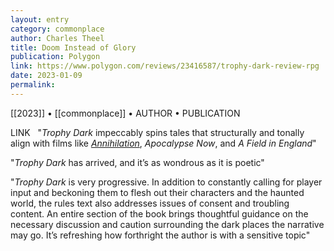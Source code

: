 ```yaml
---
layout: entry
category: commonplace
author: Charles Theel
title: Doom Instead of Glory
publication: Polygon
link: https://www.polygon.com/reviews/23416587/trophy-dark-review-rpg
date: 2023-01-09
permalink:
---
```


[[2023]] • [[commonplace]] • AUTHOR • PUBLICATION

LINK
 
"*Trophy Dark* impeccably spins tales that structurally and tonally align with films like [*Annihilation*](http://polygon.com/2018/2/21/17036936/annihilation-movie-review-2018-natalie-portman-alex-garland), *Apocalypse Now*, and *A Field in England*"

"*Trophy Dark* has arrived, and it’s as wondrous as it is poetic"

"*Trophy Dark* is very progressive. In addition to constantly calling for player input and beckoning them to flesh out their characters and the haunted world, the rules text also addresses issues of consent and troubling content. An entire section of the book brings thoughtful guidance on the necessary discussion and caution surrounding the dark places the narrative may go. It’s refreshing how forthright the author is with a sensitive topic"
